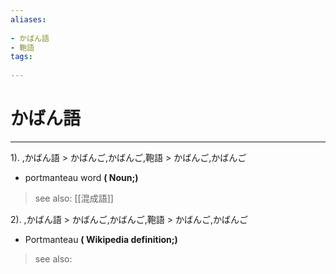 ```yaml
---
aliases:
    
- かばん語
- 鞄語
tags:
    
---
```


# かばん語
---
1).
,かばん語 > かばんご,かばんご,鞄語 > かばんご,かばんご

- portmanteau word
**( Noun;)**
> see also:  [[混成語]]
            
2).
,かばん語 > かばんご,かばんご,鞄語 > かばんご,かばんご

- Portmanteau
**( Wikipedia definition;)**
> see also: 
            